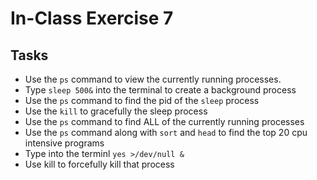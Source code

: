 # In-Class Exercise 7

## Tasks
+ Use the `ps` command to view the currently running processes.
+ Type `sleep 500&` into the terminal to create a background process
+ Use the `ps` command to find the pid of the `sleep` process
+ Use the `kill` to gracefully the sleep process
+ Use the `ps` command to find ALL of the currently running processes
+ Use the `ps` command along with `sort` and `head` to find the top 20 cpu intensive programs
+ Type into the terminl `yes >/dev/null &`
+ Use kill to forcefully kill that process